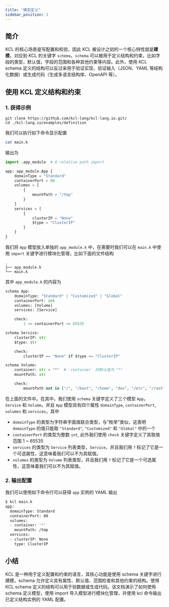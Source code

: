 ```yaml
---
title: "模型定义"
sidebar_position: 3
---
```


## 简介

KCL 的核心场景是写配置和校验，因此 KCL 被设计之初的一个核心特性就是**建模**，对应到 KCL 的关键字 `schema`，`schema` 可以被用于定义结构和约束，比如字段的类型，默认值，字段的范围和各种其他约束等内容。此外，使用 KCL schema 定义的结构可以反过来用于验证实现、验证输入（JSON、YAML 等结构化数据）或生成代码（生成多语言结构体、OpenAPI 等）。

## 使用 KCL 定义结构和约束

### 1. 获得示例

```shell
git clone https://github.com/kcl-lang/kcl-lang.io.git/
cd ./kcl-lang.io/examples/definition
```

我们可以执行如下命令显示配置

```bash
cat main.k
```

输出为

```python
import .app_module  # A relative path import

app: app_module.App {
    domainType = "Standard"
    containerPort = 80
    volumes = [
        {
            mountPath = "/tmp"
        }
    ]
    services = [
        {
            clusterIP = "None"
            $type = "ClusterIP"
        }
    ]
}
```

我们将 `App` 模型放入单独的 `app_module.k` 中，在需要时我们可以在 `main.k` 中使用 `import` 关键字进行模块化管理，比如下面的文件结构

```
.
├── app_module.k
└── main.k
```

其中 `app_module.k` 的内容为

```python
schema App:
    domainType: "Standard" | "Customized" | "Global"
    containerPort: int
    volumes: [Volume]
    services: [Service]

    check:
        1 <= containerPort <= 65535

schema Service:
    clusterIP: str
    $type: str

    check:
        clusterIP == "None" if $type == "ClusterIP"

schema Volume:
    container: str = "*"  # `container` 的默认值为 "*"
    mountPath: str

    check:
        mountPath not in ["/", "/boot", "/home", "dev", "/etc", "/root"]
```

在上面的文件中。在其中，我们使用 `schema` 关键字定义了三个模型 `App`，`Service` 和 `Volume`。并且 `App` 模型具有四个属性 `domainType`, `containerPort`, `volumes` 和 `services`，其中

+ `domainType` 的类型为字符串字面值联合类型，与“枚举”类似，这表明 `domainType` 的值只能取 `"Standard"`, `"Customized"` 和 `"Global"` 中的一个
+ `containerPort` 的类型为整数 `int`, 此外我们使用 `check` 关键字定义了其取值范围 1 ~ 65535
+ `services` 的类型为 `Service` 列表类型，`Service`，并且我们用 `?` 标记了它是一个可选属性，这意味着我们可以不为其赋值。
+ `volumes` 的类型为 `Volume` 列表类型，并且我们用 `?` 标记了它是一个可选属性，这意味着我们可以不为其赋值。

### 2. 输出配置

我们可以使用如下命令行可以获得 `app` 实例的 YAML 输出

```bash
$ kcl main.k
app:
  domainType: Standard
  containerPort: 80
  volumes:
  - container: '*'
    mountPath: /tmp
  services:
  - clusterIP: None
    type: ClusterIP
```

## 小结

KCL 是一种用于定义配置和约束的语言，其核心功能是使用 schema 关键字进行建模，schema 允许定义具有属性、默认值、范围检查和其他约束的结构。使用 KCL schema 定义的结构可以用于验数据或生成代码。该文档演示了如何使用 schema 定义模型，使用 import 导入模型进行模块化管理，并使用 kcl 命令输出已定义结构实例的 YAML 配置。
